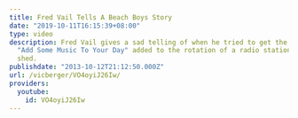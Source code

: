 ```yaml
---
title: Fred Vail Tells A Beach Boys Story
date: "2019-10-11T16:15:39+08:00"
type: video
description: Fred Vail gives a sad telling of when he tried to get the Beach Boys'
  "Add Some Music To Your Day" added to the rotation of a radio station. Tears are
  shed.
publishdate: "2013-10-12T21:12:50.000Z"
url: /vicberger/VO4oyiJ26Iw/
providers:
  youtube:
    id: VO4oyiJ26Iw
---
```


